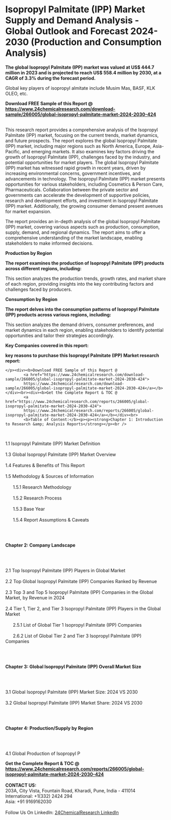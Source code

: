 <h1>Isopropyl Palmitate (IPP) Market Supply and Demand Analysis - Global Outlook and Forecast 2024-2030 (Production and Consumption Analysis)</h1><p><strong>The global Isopropyl Palmitate (IPP) market was valued at US$ 444.7 million in 2023 and is projected to reach US$ 558.4 million by 2030, at a CAGR of 3.3% during the forecast period.</strong></p><p>
</p><p>Global key players of isopropyl almitate include Musim Mas, BASF, KLK OLEO, etc.</p><div><b>Download FREE Sample of this Report @ 
            <a href="https://www.24chemicalresearch.com/download-sample/266005/global-isopropyl-palmitate-market-2024-2030-424">
            https://www.24chemicalresearch.com/download-sample/266005/global-isopropyl-palmitate-market-2024-2030-424</a></b></div><br><p>
</p><p>This research report provides a comprehensive analysis of the Isopropyl Palmitate (IPP) market, focusing on the current trends, market dynamics, and future prospects. The report explores the global Isopropyl Palmitate (IPP) market, including major regions such as North America, Europe, Asia-Pacific, and emerging markets. It also examines key factors driving the growth of Isopropyl Palmitate (IPP), challenges faced by the industry, and potential opportunities for market players. The global Isopropyl Palmitate (IPP) market has witnessed rapid growth in recent years, driven by increasing environmental concerns, government incentives, and advancements in technology. The Isopropyl Palmitate (IPP) market presents opportunities for various stakeholders, including Cosmetics &amp; Person Care, Pharmaceuticals. Collaboration between the private sector and governments can accelerate the development of supportive policies, research and development efforts, and investment in Isopropyl Palmitate (IPP) market. Additionally, the growing consumer demand present avenues for market expansion. </p><p>
</p><p>The report provides an in-depth analysis of the global Isopropyl Palmitate (IPP) market, covering various aspects such as production, consumption, supply, demand, and regional dynamics. The report aims to offer a comprehensive understanding of the market landscape, enabling stakeholders to make informed decisions.</p><p>
</p><p><strong>Production by Region</strong></p><p>
</p><p><strong>The report examines the production of Isopropyl Palmitate (IPP) products across different regions, including:</strong></p><p>
</p><p>
</p><p>This section analyzes the production trends, growth rates, and market share of each region, providing insights into the key contributing factors and challenges faced by producers.</p><p>
</p><p><strong>Consumption by Region</strong></p><p>
</p><p><strong>The report delves into the consumption patterns of Isopropyl Palmitate (IPP) products across various regions, including:</strong></p><p>
</p><p>
	</p><p>
</p><p>This section analyzes the demand drivers, consumer preferences, and market dynamics in each region, enabling stakeholders to identify potential opportunities and tailor their strategies accordingly.</p><p>
<strong>Key Companies covered in this report:</strong></p><p>
</p><p>
</p><p><strong>key reasons to purchase this Isopropyl Palmitate (IPP) Market research report:</strong></p><p>

	</p><div><b>Download FREE Sample of this Report @ 
            <a href="https://www.24chemicalresearch.com/download-sample/266005/global-isopropyl-palmitate-market-2024-2030-424">
            https://www.24chemicalresearch.com/download-sample/266005/global-isopropyl-palmitate-market-2024-2030-424</a></b></div><br><div><b>Get the Complete Report & TOC @ 
            <a href="https://www.24chemicalresearch.com/reports/266005/global-isopropyl-palmitate-market-2024-2030-424">
            https://www.24chemicalresearch.com/reports/266005/global-isopropyl-palmitate-market-2024-2030-424</a></b></div><br>
            <b>Table of Content:</b><p><p><strong>Chapter 1: Introduction to Research &amp; Analysis Reports</strong></p><br />
<br />
<p>1.1 Isopropyl Palmitate (IPP)  Market Definition<br /><br />
1.3 Global Isopropyl Palmitate (IPP)  Market Overview<br /><br />
1.4 Features &amp; Benefits of This Report<br /><br />
1.5 Methodology &amp; Sources of Information<br /><br />
&nbsp;&nbsp;&nbsp;&nbsp;&nbsp; 1.5.1 Research Methodology<br /><br />
&nbsp;&nbsp;&nbsp;&nbsp;&nbsp; 1.5.2 Research Process<br /><br />
&nbsp;&nbsp;&nbsp;&nbsp;&nbsp; 1.5.3 Base Year<br /><br />
&nbsp;&nbsp;&nbsp;&nbsp;&nbsp; 1.5.4 Report Assumptions &amp; Caveats</p><br />
<br />
<p><strong>Chapter 2: Company Landscape</strong></p><br />
<br />
<p>2.1 Top Isopropyl Palmitate (IPP)  Players in Global Market<br /><br />
2.2 Top Global Isopropyl Palmitate (IPP)  Companies Ranked by Revenue<br /><br />
2.3 Top 3 and Top 5 Isopropyl Palmitate (IPP)  Companies in the Global Market, by Revenue in 2024<br /><br />
2.4 Tier 1, Tier 2, and Tier 3 Isopropyl Palmitate (IPP)  Players in the Global Market<br /><br />
&nbsp;&nbsp;&nbsp;&nbsp;&nbsp; 2.5.1 List of Global Tier 1 Isopropyl Palmitate (IPP)  Companies<br /><br />
&nbsp;&nbsp;&nbsp;&nbsp;&nbsp; 2.6.2 List of Global Tier 2 and Tier 3 Isopropyl Palmitate (IPP)  Companies</p><br />
<br />
<p><strong>Chapter 3: Global Isopropyl Palmitate (IPP)  Overall Market Size</strong></p><br />
<br />
<p>3.1 Global Isopropyl Palmitate (IPP)  Market Size: 2024 VS 2030<br /><br />
3.2 Global Isopropyl Palmitate (IPP)  Market Share: 2024 VS 2030</p><br />
<br />
<p><strong>Chapter 4: Production/Supply by Region</strong></p><br />
<br />
<p>4.1 Global Production of Isopropyl P</p><div><b>Get the Complete Report & TOC @ 
            <a href="https://www.24chemicalresearch.com/reports/266005/global-isopropyl-palmitate-market-2024-2030-424">
            https://www.24chemicalresearch.com/reports/266005/global-isopropyl-palmitate-market-2024-2030-424</a></b></div><br><b>CONTACT US:</b><br>
            203A, City Vista, Fountain Road, Kharadi, Pune, India - 411014<br>
            International: +1(332) 2424 294<br>
            Asia: +91 9169162030 <br><br>
            Follow Us On LinkedIn: <a href="https://www.linkedin.com/company/24chemicalresearch/">24ChemicalResearch LinkedIn</a>
